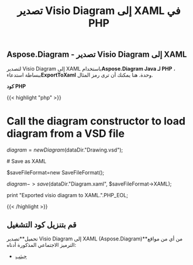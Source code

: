 ﻿---
title: تصدير Visio Diagram إلى XAML في PHP
type: docs
weight: 60
url: /ar/java/export-visio-diagram-to-xaml-in-php/
---
## **Aspose.Diagram - تصدير Visio Diagram إلى XAML**
 لتصدير Visio Diagram إلى XAML باستخدام**Aspose.Diagram Java لـ PHP** ، ببساطة استدعاء**ExportToXaml** وحدة. هنا يمكنك أن ترى رمز المثال.

**كود PHP**

{{< highlight "php" >}}

 # Call the diagram constructor to load diagram from a VSD file

$diagram = new Diagram($dataDir."Drawing.vsd");

\# Save as XAML

$saveFileFormat=new SaveFileFormat();

$diagram->save($dataDir."Diagram.xaml", $saveFileFormat->XAML);

print "Exported visio diagram to XAML.".PHP_EOL;

{{< /highlight >}}
## **قم بتنزيل كود التشغيل**
 تحميل**تصدير Visio Diagram إلى XAML (Aspose.Diagram)**من أي من مواقع الترميز الاجتماعي المذكورة أدناه:

- [جيثب](https://github.com/asposediagram/Aspose.Diagram-for-Java/blob/master/Plugins/Aspose_Diagram_Java_for_PHP/src/aspose/diagram/LoadingSavingandConverting/ExportToXaml.php)
